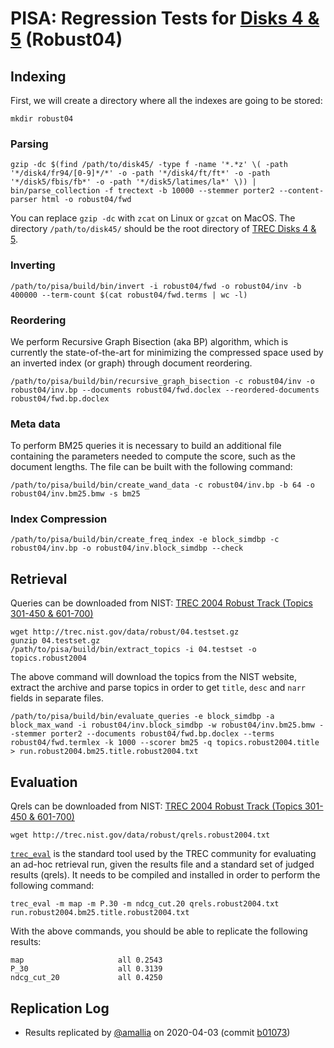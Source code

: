 # PISA: Regression Tests for [Disks 4 & 5](https://trec.nist.gov/data_disks.html) (Robust04)

## Indexing

First, we will create a directory where all the indexes are going to be stored:

```
mkdir robust04
```

### Parsing

```
gzip -dc $(find /path/to/disk45/ -type f -name '*.*z' \( -path '*/disk4/fr94/[0-9]*/*' -o -path '*/disk4/ft/ft*' -o -path '*/disk5/fbis/fb*' -o -path '*/disk5/latimes/la*' \)) | bin/parse_collection -f trectext -b 10000 --stemmer porter2 --content-parser html -o robust04/fwd
```

You can replace `gzip -dc` with `zcat` on Linux or `gzcat` on MacOS.
The directory `/path/to/disk45/` should be the root directory of [TREC Disks 4 & 5](https://trec.nist.gov/data_disks.html).

### Inverting

```
/path/to/pisa/build/bin/invert -i robust04/fwd -o robust04/inv -b 400000 --term-count $(cat robust04/fwd.terms | wc -l)
```

### Reordering
We perform Recursive Graph Bisection (aka BP) algorithm, which is currently the state-of-the-art for minimizing the compressed space used by an inverted index (or graph) through document reordering. 

```
/path/to/pisa/build/bin/recursive_graph_bisection -c robust04/inv -o robust04/inv.bp --documents robust04/fwd.doclex --reordered-documents robust04/fwd.bp.doclex
```

### Meta data
To perform BM25 queries it is necessary to build an additional file containing the parameters needed to compute the score, such as the document lengths. The file can be built with the following command:
```
/path/to/pisa/build/bin/create_wand_data -c robust04/inv.bp -b 64 -o robust04/inv.bm25.bmw -s bm25
```

### Index Compression

```
/path/to/pisa/build/bin/create_freq_index -e block_simdbp -c robust04/inv.bp -o robust04/inv.block_simdbp --check
```
## Retrieval

Queries can be downloaded from NIST:
[TREC 2004 Robust Track (Topics 301-450 & 601-700)](http://trec.nist.gov/data/robust/04.testset.gz)

```
wget http://trec.nist.gov/data/robust/04.testset.gz
gunzip 04.testset.gz
/path/to/pisa/build/bin/extract_topics -i 04.testset -o topics.robust2004
```
The above command will download the topics from the NIST website, extract the archive and parse topics in order to get `title`, `desc` and `narr` fields in separate files.

```
/path/to/pisa/build/bin/evaluate_queries -e block_simdbp -a block_max_wand -i robust04/inv.block_simdbp -w robust04/inv.bm25.bmw --stemmer porter2 --documents robust04/fwd.bp.doclex --terms robust04/fwd.termlex -k 1000 --scorer bm25 -q topics.robust2004.title > run.robust2004.bm25.title.robust2004.txt
```

## Evaluation

Qrels can be downloaded from NIST:
[TREC 2004 Robust Track (Topics 301-450 & 601-700)](http://trec.nist.gov/data/robust/qrels.robust2004.txt)
```
wget http://trec.nist.gov/data/robust/qrels.robust2004.txt
```

[`trec_eval`](https://github.com/usnistgov/trec_eval) is the standard tool used by the TREC community for
evaluating an ad-hoc retrieval run, given the results file and a standard set of judged results (qrels).
It needs to be compiled and installed in order to perform the following command:

```
trec_eval -m map -m P.30 -m ndcg_cut.20 qrels.robust2004.txt run.robust2004.bm25.title.robust2004.txt
```

With the above commands, you should be able to replicate the following results:

```
map                     all 0.2543
P_30                    all 0.3139
ndcg_cut_20             all 0.4250
```

## Replication Log

+ Results replicated by [@amallia](https://github.com/amallia) on 2020-04-03 (commit [b01073](https://github.com/pisa-engine/pisa/commit/2b010731e6ea1b45a5f4a7caa9135a76219ed487))
